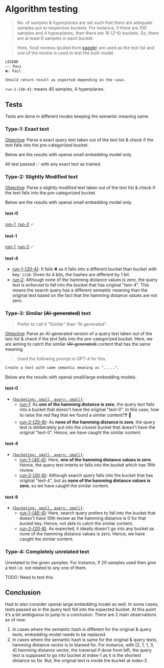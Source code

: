 # Algorithm testing

> No. of samples & hyperplanes are set such that there are adequate samples put to respective buckets. For instance, if there are 100 samples and 4 hyperplanes, then there are 16 (2^4) buckets. So, there are at least 6 samples in each bucket.

> Here, food reviews (pulled from [kaggle](https://www.kaggle.com/datasets/snap/amazon-fine-food-reviews)) are used as the text list and one of the review is used to test the built model.

```txt
LEGEND
✅: Pass
❌: Fail

Should return result as expected depending on the case.
```

`run-1-{40-4}`: means 40 samples, 4 hyperplanes.

## Tests

Tests are done in different modes keeping the semantic meaning same.

### Type-1: Exact text

<u>Objective</u>: Parse a exact query text taken out of the text list & check if the text falls into the pre-categorized bucket.

Below are the results with openai small embedding model only.

All test passed ✅ with any exact text as trained.

### Type-2: Slightly Modified text

<u>Objective</u>: Parse a slightly modified text taken out of the text list & check if the text falls into the pre-categorized bucket.

Below are the results with openai small embedding model only.

#### text-0

[run-1](./20_4_2a1.txt), [run-2](./20_4_2a2.txt) ✅

#### text-1

[run-1](./20_4_2b1.txt), [run-2](./20_4_2b2.txt) ✅

#### text-4

- [run-1-{20-4}](./20_4_2c1.txt): It fails ❌ as it falls into a different bucket than bucket with key: `1110`. Given its 4 bits, the hashes are different by 1 bit.
- [run-2](./20_8_2c2.txt): Although none of the hamming distance values is zero, the query text is enforced to fall into the bucket that has original "text-4". This means the search query has a different semantic meaning than the original text based on the fact that the hamming distance values are not zero.

### Type-3: Similar ~~(AI-generated)~~ text

> Prefer to call it "Similar" than "AI generated".

<u>Objective</u>: Parse an AI-generated version of a query text taken out of the text list & check if the text falls into the pre-categorized bucket. Here, we are aiming to catch the similar ~~(AI-generated)~~ content that has the same meaning.

> Used the following prompt in GPT-4 for this.

```txt
Create a text with same semantic meaning as ".....".
```

Below are the results with openai small/large embedding models.

#### text-0

- <u>`{bucketing: small, query: small}`</u>:
  - [run-1](./40_4_3a.txt): As **one of the hamming distance is zero**, the query text falls into a bucket that doesn't have the original "text-0". In this case, how to raise the red flag that we found a similar content?❓ 🤔
  - [run-2-{20-8}](./20_8_3a4.txt): As **none of the hamming distance is zero**, the query text is deliberately put into the closest bucket that doesn't have the original "text-0". Hence, we have caught the similar content.

<!--
  It seems like we need to switch to a better embedding model with more embedding values like `text-embedding-3-large` from available [OpenAI embedding models](https://platform.openai.com/docs/guides/embeddings/embedding-models).

- <u>`{bucketing: large, query: large}`</u>: When large model used for both, the hashes were different. [run-3](./40_4_3a3.txt) ✅

- <u>`{bucketing: large, query: small}`</u> [run-2](./40_4_3a2.txt) ❌ -->

#### text-4

- <u>`{bucketing: small, query: small}`</u>:
  - [run-1-{40-4}](./40_4_3b.txt): Here, **one of the hamming distance values is zero**. Hence, the query text intents to falls into the bucket which has 19th review.
  - [run-2-{20-8}](./20_8_3b2.txt): Although search query falls into the bucket that has original "text-4", but as **none of the hamming distance values is zero**, so we have caught the similar content.
  
<!-- - <u>`{bucketing: large, query: large}`</u>: When large model used for both, the hashes were different. [run-2](./40_4_3b2.txt) ❌

```txt
original text hash: 0010
generated text hash: 1010
```

- <u>`{bucketing: large, query: small}`</u> [run-2](./40_4_3b3.txt) ✅ -->

#### text-9

- <u>`{bucketing: small, query: small}`</u>:
  - [run-1-{40-4}](./40_4_3c.txt): Here, search query prefers to fall into the bucket that doesn't have 10th review as the hamming distance is 0 for that bucket key. Hence, not able to catch the similar content.
  - [run-2-{20-8}](./20_8_3c4.txt). As expected, it ideally doesn't go into any bucket as none of the hamming distance values is zero. Hence, we have caught the similar content.

<!-- - <u>`{bucketing: large, query: large}`</u>: [run-2](./40_4_3c2.txt) ❌. The hashes differs by 1 bit.

```txt
original text hash: 0011
generated text hash: 0001
```

- <u>`{bucketing: large, query: small}`</u>: [run-3](./40_4_3c3.txt) ❌. The hashes are completely different.

```txt
original text hash: 0011
generated text hash: 1100
``` -->

### Type-4: Completely unrelated text

Unrelated to the given samples. For instance, if 20 samples used then give a text i.e. not related to any one of them.

TODO: Need to test this.

## Conclusion

Had to also consider openai large embedding model as well. In some cases, tests passed as in the query text fell into the expected bucket.
At this point it’s a bit ambiguous to jump to a conclusion. There are 2 main observations as of now:

1. In cases where the semantic hash is different for the original & query texts, embedding model needs to be replaced.
2. In cases where the semantic hash is same for the original & query texts, hamming distance vector is to blamed for. For instance, with [2, 1, 1, 3, 4] hamming distance vector, the traversal if done from left, the query text is supposed to go into bucket at index-1 as it is the shortest distance so far. But, the original text is inside the bucket at index-2.
